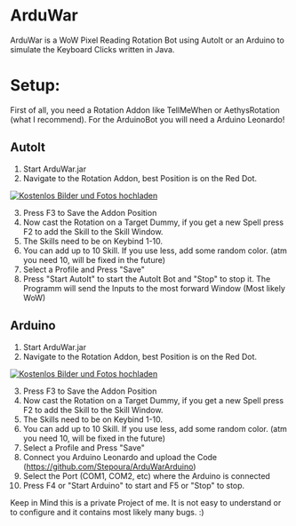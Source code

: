 # ArduWar

ArduWar is a WoW Pixel Reading Rotation Bot using AutoIt or an Arduino to simulate the Keyboard Clicks written in Java.

# Setup:

First of all, you need a Rotation Addon like TellMeWhen or AethysRotation (what I recommend). For the ArduinoBot you will need a Arduino Leonardo!

## AutoIt

1. Start ArduWar.jar 
2. Navigate to the Rotation Addon, best Position is on the Red Dot.

<a href="http://www.directupload.net" target="_blank"><img src="http://fs1.directupload.net/images/171212/d4h5h7se.png" title="Kostenlos Bilder und Fotos hochladen"></a>

3. Press F3 to Save the Addon Position
4. Now cast the Rotation on a Target Dummy, if you get a new Spell press F2 to add the Skill to the Skill Window.
5. The Skills need to be on Keybind 1-10.
6. You can add up to 10 Skill. If you use less, add some random color. (atm you need 10, will be fixed in the future)
7. Select a Profile and Press "Save"
8. Press "Start AutoIt" to start the AutoIt Bot and "Stop" to stop it. The Programm will send the Inputs to the most forward Window (Most likely WoW)

## Arduino

1. Start ArduWar.jar 
2. Navigate to the Rotation Addon, best Position is on the Red Dot.

<a href="http://www.directupload.net" target="_blank"><img src="http://fs1.directupload.net/images/171212/d4h5h7se.png" title="Kostenlos Bilder und Fotos hochladen"></a>

3. Press F3 to Save the Addon Position
4. Now cast the Rotation on a Target Dummy, if you get a new Spell press F2 to add the Skill to the Skill Window.
5. The Skills need to be on Keybind 1-10.
6. You can add up to 10 Skill. If you use less, add some random color. (atm you need 10, will be fixed in the future)
7. Select a Profile and Press "Save"
8. Connect you Arduino Leonardo and upload the Code (https://github.com/Stepoura/ArduWarArduino)
9. Select the Port (COM1, COM2, etc) where the Arduino is connected
10. Press F4 or "Start Arduino" to start and F5 or "Stop" to stop.


Keep in Mind this is a private Project of me. It is not easy to understand or to configure and it contains most likely many bugs. :)


